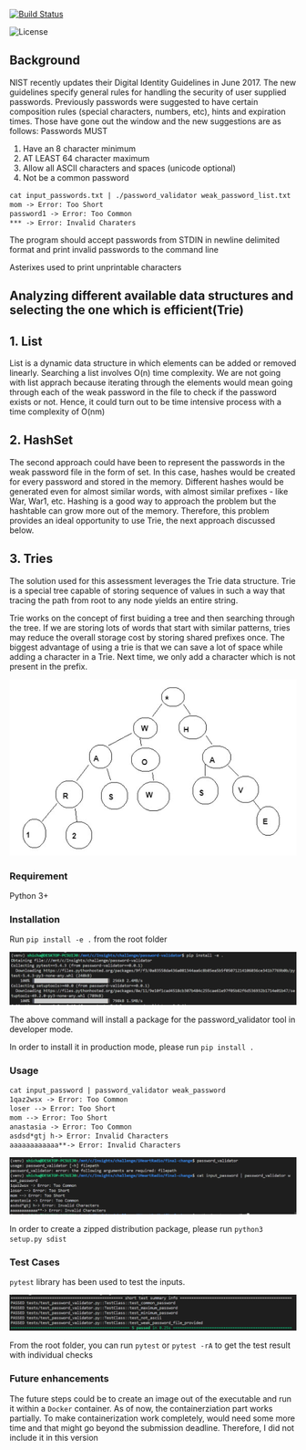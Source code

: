 [![Build Status](https://travis-ci.org/chandraS/password-validator.svg?branch=master)](https://travis-ci.org/chandraS/password-validator) 

![License](https://img.shields.io/github/license/chandraS/password-validator)

## Background 

NIST recently updates their Digital Identity Guidelines in June 2017. The new guidelines specify general rules for handling the security of user supplied passwords. Previously passwords were suggested to have certain composition rules (special characters, numbers, etc), hints and expiration times. Those have gone out the window and the new suggestions are as follows: Passwords MUST

1. Have an 8 character minimum
2. AT LEAST 64 character maximum
3. Allow all ASCII characters and spaces (unicode   optional)
4. Not be a common password

```
cat input_passwords.txt | ./password_validator weak_password_list.txt
mom -> Error: Too Short
password1 -> Error: Too Common
*** -> Error: Invalid Charaters
```

The program should accept passwords from STDIN in newline delimited format and print invalid passwords to the command line

Asterixes used to print unprintable characters

## Analyzing different available data structures and selecting the one which is efficient(Trie)

## 1. List 

List is a dynamic data structure in which elements can be added or removed linearly. Searching a list involves O(n) time complexity. 
We are not going with list apprach because iterating through the elements would mean going through each of the weak password in the file to check if the password exists or not. Hence, it could turn out to be time intensive process with a time complexity of O(nm)

## 2. HashSet 

The second approach could have been to represent the passwords in the weak password file in the form of set. In this case, hashes would be created for every password and stored in the memory. Different hashes would be generated even for almost similar words, with almost similar prefixes - like War, War1, etc. Hashing is a good way to approach the problem but the hashtable can grow more out of the memory. Therefore, this problem provides an ideal opportunity to use Trie, the next approach discussed below.

## 3. Tries

The solution used for this assessment leverages the Trie data structure. Trie is a special tree capable of storing sequence of values in such a way that tracing the path from root to any node yields an entire string. 

Trie works on the concept of first buiding a tree and then searching through the tree. If we are storing lots of words that start with similar patterns, tries may reduce the overall storage cost by storing shared prefixes once. The biggest advantage of using a trie is that we can save a lot of space while adding a character in a Trie. Next time, we only add a character which is not present in the prefix. 

![image4](./images/trie.PNG)

### Requirement

Python 3+ 

### Installation 

Run `pip install -e .` from the root folder 

![image1](./images/pip-install.PNG)

The above command will install a package for the password_validator tool in developer mode.

In order to install it in production mode, please run `pip install .` 

### Usage 

```
cat input_password | password_validator weak_password
1qaz2wsx -> Error: Too Common
loser --> Error: Too Short
mom --> Error: Too Short
anastasia -> Error: Too Common
asdsd*gtj h-> Error: Invalid Characters
aaaaaaaaaaaa**-> Error: Invalid Characters
```

![image2](./images/output.PNG)

In order to create a zipped distribution package, please run `python3 setup.py sdist`

### Test Cases

`pytest` library has been used to test the inputs. 

  ![image3](./images/pytest.PNG)

 From the root folder, you can run `pytest` or `pytest -rA` to get the test result with individual checks 


### Future enhancements 

The future steps could be to create an image out of the executable and run it within a `Docker` container. As of now, the containerziation part works partially. To make containerization work completely, would need some more time and that might go beyond the submission deadline. Therefore, I did not include it in this version 

